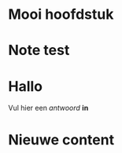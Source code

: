 # Mooi hoofdstuk

<Note title="test">
  
# Note test

</Note>

<ShortExercise id="NrXuxyJMRPyT2gogssgG" title="korte opdracht">
  
  # Hallo
  
  Vul hier een *antwoord* **in**
  
</ShortExercise>


# Nieuwe content
